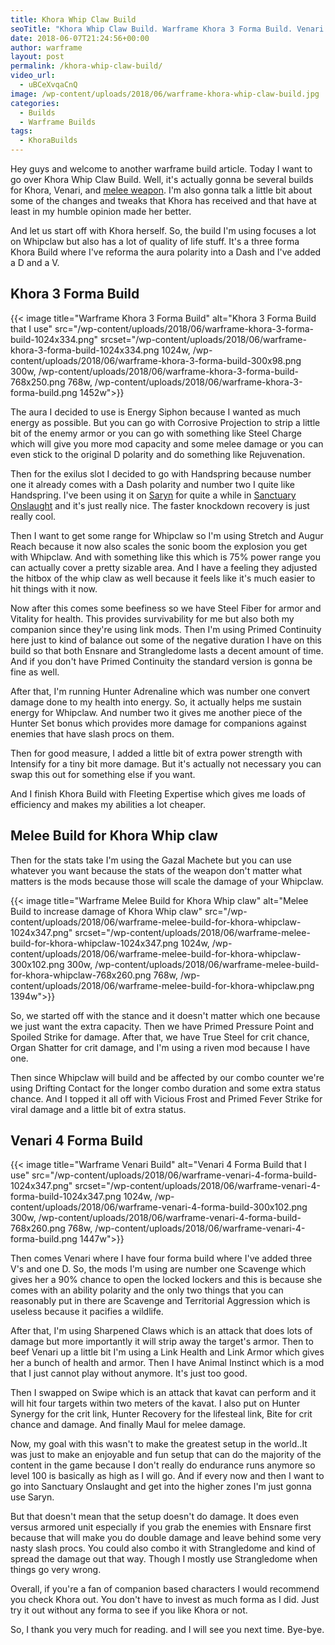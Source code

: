 ```yaml
---
title: Khora Whip Claw Build
seoTitle: "Khora Whip Claw Build. Warframe Khora 3 Forma Build. Venari Build"
date: 2018-06-07T21:24:56+00:00
author: warframe
layout: post
permalink: /khora-whip-claw-build/
video_url:
  - uBCeXvqaCnQ
image: /wp-content/uploads/2018/06/warframe-khora-whip-claw-build.jpg
categories:
  - Builds
  - Warframe Builds
tags:
  - KhoraBuilds
---
```

Hey guys and welcome to another warframe build article. Today I want to go over Khora Whip Claw Build. Well, it's actually gonna be several builds for Khora, Venari, and [melee weapon](https://warframeblog.com/melee-weapons/). I'm also gonna talk a little bit about some of the changes and tweaks that Khora has received and that have at least in my humble opinion made her better.<!--more-->

And let us start off with Khora herself. So, the build I'm using focuses a lot on Whipclaw but also has a lot of quality of life stuff. It's a three forma Khora Build where I've reforma the aura polarity into a Dash and I've added a D and a V.

## Khora 3 Forma Build

{{< image title="Warframe Khora 3 Forma Build" alt="Khora 3 Forma Build that I use" src="/wp-content/uploads/2018/06/warframe-khora-3-forma-build-1024x334.png" srcset="/wp-content/uploads/2018/06/warframe-khora-3-forma-build-1024x334.png 1024w, /wp-content/uploads/2018/06/warframe-khora-3-forma-build-300x98.png 300w, /wp-content/uploads/2018/06/warframe-khora-3-forma-build-768x250.png 768w, /wp-content/uploads/2018/06/warframe-khora-3-forma-build.png 1452w">}}

The aura I decided to use is Energy Siphon because I wanted as much energy as possible. But you can go with Corrosive Projection to strip a little bit of the enemy armor or you can go with something like Steel Charge which will give you more mod capacity and some melee damage or you can even stick to the original D polarity and do something like Rejuvenation.

Then for the exilus slot I decided to go with Handspring because number one it already comes with a Dash polarity and number two I quite like Handspring. I've been using it on [Saryn](https://warframeblog.com/saryn-spore-build/) for quite a while in [Sanctuary Onslaught](https://warframeblog.com/sanctuary-onslaught-guide/) and it's just really nice. The faster knockdown recovery is just really cool.

Then I want to get some range for Whipclaw so I'm using Stretch and Augur Reach because it now also scales the sonic boom the explosion you get with Whipclaw. And with something like this which is 75% power range you can actually cover a pretty sizable area. And I have a feeling they adjusted the hitbox of the whip claw as well because it feels like it's much easier to hit things with it now.

Now after this comes some beefiness so we have Steel Fiber for armor and Vitality for health. This provides survivability for me but also both my companion since they're using link mods. Then I'm using Primed Continuity here just to kind of balance out some of the negative duration I have on this build so that both Ensnare and Strangledome lasts a decent amount of time. And if you don't have Primed Continuity the standard version is gonna be fine as well.

After that, I'm running Hunter Adrenaline which was number one convert damage done to my health into energy. So, it actually helps me sustain energy for Whipclaw. And number two it gives me another piece of the Hunter Set bonus which provides more damage for companions against enemies that have slash procs on them.

Then for good measure, I added a little bit of extra power strength with Intensify for a tiny bit more damage. But it's actually not necessary you can swap this out for something else if you want.

And I finish Khora Build with Fleeting Expertise which gives me loads of efficiency and makes my abilities a lot cheaper.

## Melee Build for Khora Whip claw

Then for the stats take I'm using the Gazal Machete but you can use whatever you want because the stats of the weapon don't matter what matters is the mods because those will scale the damage of your Whipclaw.

{{< image title="Warframe Melee Build for Khora Whip claw" alt="Melee Build to increase damage of Khora Whip claw" src="/wp-content/uploads/2018/06/warframe-melee-build-for-khora-whipclaw-1024x347.png" srcset="/wp-content/uploads/2018/06/warframe-melee-build-for-khora-whipclaw-1024x347.png 1024w, /wp-content/uploads/2018/06/warframe-melee-build-for-khora-whipclaw-300x102.png 300w, /wp-content/uploads/2018/06/warframe-melee-build-for-khora-whipclaw-768x260.png 768w, /wp-content/uploads/2018/06/warframe-melee-build-for-khora-whipclaw.png 1394w">}}

So, we started off with the stance and it doesn't matter which one because we just want the extra capacity. Then we have Primed Pressure Point and Spoiled Strike for damage. After that, we have True Steel for crit chance, Organ Shatter for crit damage, and I'm using a riven mod because I have one.

Then since Whipclaw will build and be affected by our combo counter we're using Drifting Contact for the longer combo duration and some extra status chance. And I topped it all off with Vicious Frost and Primed Fever Strike for viral damage and a little bit of extra status.

## Venari 4 Forma Build

{{< image title="Warframe Venari Build" alt="Venari 4 Forma Build that I use" src="/wp-content/uploads/2018/06/warframe-venari-4-forma-build-1024x347.png" srcset="/wp-content/uploads/2018/06/warframe-venari-4-forma-build-1024x347.png 1024w, /wp-content/uploads/2018/06/warframe-venari-4-forma-build-300x102.png 300w, /wp-content/uploads/2018/06/warframe-venari-4-forma-build-768x260.png 768w, /wp-content/uploads/2018/06/warframe-venari-4-forma-build.png 1447w">}}
  
Then comes Venari where I have four forma build where I've added three V's and one D. So, the mods I'm using are number one Scavenge which gives her a 90% chance to open the locked lockers and this is because she comes with an ability polarity and the only two things that you can reasonably put in there are Scavenge and Territorial Aggression which is useless because it pacifies a wildlife.

After that, I'm using Sharpened Claws which is an attack that does lots of damage but more importantly it will strip away the target's armor. Then to beef Venari up a little bit I'm using a Link Health and Link Armor which gives her a bunch of health and armor. Then I have Animal Instinct which is a mod that I just cannot play without anymore. It's just too good.

Then I swapped on Swipe which is an attack that kavat can perform and it will hit four targets within two meters of the kavat. I also put on Hunter Synergy for the crit link, Hunter Recovery for the lifesteal link, Bite for crit chance and damage. And finally Maul for melee damage.

Now, my goal with this wasn't to make the greatest setup in the world..It was just to make an enjoyable and fun setup that can do the majority of the content in the game because I don't really do endurance runs anymore so level 100 is basically as high as I will go. And if every now and then I want to go into Sanctuary Onslaught and get into the higher zones I'm just gonna use Saryn.

But that doesn't mean that the setup doesn't do damage. It does even versus armored unit especially if you grab the enemies with Ensnare first because that will make you do double damage and leave behind some very nasty slash procs. You could also combo it with Strangledome and kind of spread the damage out that way. Though I mostly use Strangledome when things go very wrong.

Overall, if you're a fan of companion based characters I would recommend you check Khora out. You don't have to invest as much forma as I did. Just try it out without any forma to see if you like Khora or not.

So, I thank you very much for reading. and I will see you next time. Bye-bye.